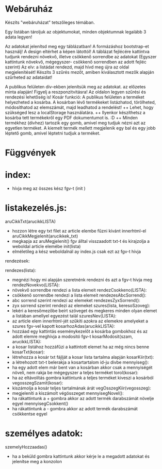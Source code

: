 # Webáruház
Készíts "webáruházat" tetszőleges témában. 

Egy listában tároljuk az objektumokat, minden objektumnak legalább 3 adata legyen!

Az adatokat jelenítsd meg egy táblázatban!
A formázáshoz bootstrap-et használj! A design eltérhet a képen látottól!
A táblázat fejlécére kattintva tudjunk rendezni növekvő, illetve csökkenő sorrendbe az adatokat (Egyszer kattintunk növekvő, mégegyszer- csökkenő sorrendben az adott fejléc szerint) Az elv: a listádat rendezd, majd hívd meg újra az oldal megjelenítését!
Készíts 3 szűrés mezőt, amiben kiválasztott mezők alapján szűrheted az adataidat!

A publikus felületen div-ekben jelenítsük meg az adatokat. az előzetes minta alapján! Figyelj a reszponzitvitásra!
Az oldalon legyen szűrési és rendezési lehetőség is!
Kosár funkció:  A publikus felületen a terméket helyezheted a kosárba. A kosárban lévő termékeket listázhatod, törölheted, módosíthatod az elemszámát, majd leadhatod a rendelést!
++ Lehet, hogy szükséged lesz a localStorage használatára. 
++ Ilyenkor készíthetsz a kosárba tett termékekről egy PDF dokumentumot is.  :D
++ Minden termékhez (divhez) tartozik egy gomb, amivel meg tudjuk nézni azt az egyetlen terméket.
A kiemelt termék mellett megjelenik egy bal és egy jobb léptető gomb, amivel léptetni tudjuk a terméket.

# Függvények

# index:
- hívja meg az összes kész fgv-t (init
)

# listakezelés.js:
aruCikkTxt(arucikkLISTA)
- hozzon létre egy txt filet az article elembe fűzni kívánt innerhtml-el 
aruCikkMegjelenit(arucikkek_txt)
- megkapja az aruMegjelenit() fgv álltal visszaadott txt-t és kirajzolja a weboldal article elemébe
init(lista)
- elméletileg a kész weboldalnál ay index.js csak ezt az fgv-t hívja

rendezések:

rendezes(lista):
- megnézi hogy mi alapján szeretnénk rendezni és azt a fgv-t hívja meg
rendezNovekvo(LISTA):
- növekvő sorrendbe rendezi a lista elemeit
rendezCsokkeno(LISTA):
- csökkenő sorrendbe rendezi a lista elemeit
rendezesAbcSorrend():
- abc sorrend szerint rendezi az elemeket
rendezesZyxSorrend():
- zyx sorrend szerint rendezi az elemeket
szures(lista, keresoSzoveg):
- lekéri a keresőmezőbe beírt szöveget és megkeres minden olyan elemet a listában amellyel egyezést talál
szuresNev(LISTA): 
- az article elem innerhtml-jét szűkíti azokra az elemekre amelyeket a szures fgv-vel kapott
kosarhozAdas(arucikkLISTA):
- hozzáad egy kattintás eseménykezelőt a kosárba gombokhoz és az adott elemre meghívja a modositó fgv-t
kosarModosit(szam, arucikkLISTA):
- a kosar listához hozzáfűzi a kattintott elemet ha az még nincs benne
kosarTxt(kosar):
- létrehozza a kosár txt fájlját a kosar lista tartalma alapján
kosarKiir(txt):
- a létrehozott txt-t belerakja a kosartartalom id-ju divbe
mennyiseg():
- ha egy adott elem már bent van a kosárban akkor csak a mennyiségét növeli, nem rakja be mégegyszer a teljes terméket
torol(kosar):
- ha az eltávolítás gombra kattintunk a teljes terméket kiveszi a kosárból
vegosszegSzamit(kosar):
- kiszámolja a kosár teljes tartalmának árát
vegOsszegKiir(vegosszeg):
- megjeleníti a kiszámolt végösszeget
mennyisegNovel():
- ha rákattintunk a + gombra akkor az adott termék darabszámát növelje egyel
mennyisegCsokkent()
- ha rákattintunk a - gombra akkor az adott termék darabszámát csökkentse egyel

# személyes adatok: 

szemelyHozzaadas()
- ha a beküld gombra kattintunk akkor kérje le a megadott adatokat és jelenítse meg a konzolon